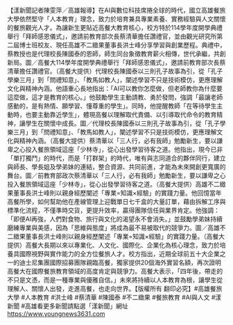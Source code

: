 【漾新聞記者陳雯萍／高雄報導】在AI與數位科技席捲全球的時代，國立高雄餐旅大學依然堅守「人本教育」理念，致力於培育兼具專業素養、實務經驗與人文關懷的餐旅觀光人才。為讓新生更貼近高餐大教育核心，校方特於114學年度開學典禮舉行「拜師感恩儀式」，邀請前教育部次長蔡清華擔任讚禮官，並由觀光研究所第二屆博士班校友、現任高雄不二緻果董事長洪士峰分享學習與創業歷程。典禮中，蔡教授也是代理校長陳國泰的恩師，師生同台象徵教育薪火相傳，世代承繼，共創新局。圖／高餐大114學年度開學典禮舉行「拜師感恩儀式」，邀請前教育部次長蔡清華擔任讚禮官。（高餐大提供）代理校長陳國泰以三則孔子故事為引，從「孔子學樂三月」到「問禮知意」、「教馬如教人」，闡述學習不只是技術模仿，更應理解文化與精神內涵。他語重心長地指出：「AI可以教你怎麼做，但老師教你為什麼要這麼做，這才是教育的核心。」他鼓勵學生主動請教、勇於發問，強調「最讓老師感動的，是有熱情、願學習、懂尊重的學生」。同時，他提醒教師「在等待學生主動時，也要主動靠近學生」，體現高餐以理解取代責備、以引導取代命令的教育精神，讓學生在關懷中成長。圖／代理校長陳國泰以三則孔子故事為引，從「孔子學樂三月」到「問禮知意」、「教馬如教人」，闡述學習不只是技術模仿，更應理解文化與精神內涵。（高餐大提供）蔡清華以「三人行，必有我師」勉勵新生，要以謙卑之心投入餐旅領域這座「少林寺」，從心出發學習待客之道。他指出，現今已非「單打獨鬥」的時代，而是「打群架」的時代，唯有與志同道合的夥伴同行，建立與師長、學長姐及學弟妹的連結，整合資源、共同前進，才能為未來開創更寬廣的舞台。圖／前教育部政次蔡清華以「三人行，必有我師」勉勵新生，要以謙卑之心投入餐旅領域這座「少林寺」，從心出發學習待客之道。（高餐大提供）高雄不二緻果董事長洪士峰則以親身經歷闡述「專業=知識×經驗」的實踐力量。他回憶當年高餐所學，如何幫助他在產線管理上迎戰單日七千盒的大量訂單，藉由拆解工序與標準化流程，不僅準時交貨，更提升效率，贏得團隊信任與業界肯定。他強調：「即便AI再強，人們對食物、旅行與文化的渴望永不會消失。」並鼓勵學弟妹持續磨練專業與美感，因為「思維與態度」將成為最不易被取代的競爭力。圖／高雄不二緻果董事長洪士峰則以親身經歷闡述「專業=知識×經驗」的實踐力量。（高餐大提供）高餐大長期以來以專業化、人文化、國際化、企業化為核心理念，致力於培養具國際視野與實作能力的全方位餐旅人才。校方指出，近期全球前五十大企業之一的迪士尼集團國際招募團隊親臨高餐，獨家提供20個海外實習名額，再次證明高餐大在國際餐旅教育領域的高度肯定與競爭力。高餐大表示，「四年後，帶走的不只是文憑，而是一種專業與優雅自信。」未來將持續以人本教育為根，讓學生從理解人、關懷人出發，走進高餐，也走向世界。【版權所有 翻印必究】#高雄餐旅大學 #人本教育 #洪士峰 #蔡清華 #陳國泰 #不二緻果 #餐旅教育 #AI與人文 #漾新聞 #高雄看更多新聞請點選「漾新聞」網址 https://www.youngnews3631.com